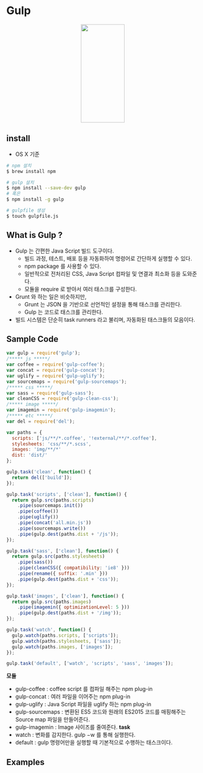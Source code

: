 # Gulp
<p align="center">
  <a href="http://gulpjs.com">
    <img height="257" width="114" src="https://github.com/wonism/front-end-study/blob/master/gulp/img/gulp.jpg">
  </a>
</p>

## install
- OS X 기준
```sh
# npm 설치
$ brew install npm

# gulp 설치
$ npm install --save-dev gulp
# 혹은
$ npm install -g gulp

# gulpfile 생성
$ touch gulpfile.js
```

## What is Gulp ?
- Gulp 는 간편한 Java Script 빌드 도구이다.
  - 빌드 과정, 테스트, 배포 등을 자동화하여 명령어로 간단하게 실행할 수 있다.
  - npm package 를 사용할 수 있다.
  - 일반적으로 전처리된 CSS, Java Script 컴파일 및 연결과 최소화 등을
    도와준다.
  - 모듈을 require 로 받아서 여러 태스크를 구성한다.
- Grunt 와 하는 일은 비슷하지만,
  - Grunt 는 JSON 을 기반으로 선언적인 설정을 통해 태스크를 관리한다.
  - Gulp 는 코드로 태스크를 관리한다.
- 빌드 시스템은 단순히 task runners 라고 불리며, 자동화된 태스크들의
  모음이다.

## Sample Code
```js
var gulp = require('gulp');
/***** js *****/
var coffee = require('gulp-coffee');
var concat = require('gulp-concat');
var uglify = require('gulp-uglify');
var sourcemaps = require('gulp-sourcemaps');
/***** css *****/
var sass = require('gulp-sass');
var cleanCSS = require('gulp-clean-css');
/***** image *****/
var imagemin = require('gulp-imagemin');
/***** etc *****/
var del = require('del');

var paths = {
  scripts: ['js/**/*.coffee', '!external/**/*.coffee'],
  stylesheets: 'css/**/*.scss',
  images: 'img/**/*'
  dist: 'dist/'
};

gulp.task('clean', function() {
  return del(['build']);
});

gulp.task('scripts', ['clean'], function() {
  return gulp.src(paths.scripts)
    .pipe(sourcemaps.init())
    .pipe(coffee())
    .pipe(uglify())
    .pipe(concat('all.min.js'))
    .pipe(sourcemaps.write())
    .pipe(gulp.dest(paths.dist + '/js'));
});

gulp.task('sass', ['clean'], function() {
  return gulp.src(paths.stylesheets)
    .pipe(sass())
    .pipe(cleanCSS({ compatibility: 'ie8' }))
    .pipe(rename({ suffix: '.min' }))
    .pipe(gulp.dest(paths.dist + 'css'));
});

gulp.task('images', ['clean'], function() {
  return gulp.src(paths.images)
    .pipe(imagemin({ optimizationLevel: 5 }))
    .pipe(gulp.dest(paths.dist + '/img'));
});

gulp.task('watch', function() {
  gulp.watch(paths.scripts, ['scripts']);
  gulp.watch(paths.stylesheets, ['sass']);
  gulp.watch(paths.images, ['images']);
});

gulp.task('default', ['watch', 'scripts', 'sass', 'images']);
```
__모듈__
- gulp-coffee : coffee script 를 컴파일 해주는 npm plug-in
- gulp-concat : 여러 파일을 이어주는 npm plug-in
- gulp-uglify : Java Script 파일을 uglify 하는 npm plug-in
- gulp-sourcemaps : 변환된 ES5 코드와 원래의 ES2015 코드를 매핑해주는
  Source map 파일을 만들어준다.
- gulp-imagemin : Image 사이즈를 줄여준다.
__task__
- watch : 변화를 감지한다. gulp &minus;w 를 통해 실행한다.
- default : gulp 명령어만을 실행할 때 기본적으로 수행하는 태스크이다.

## Examples

